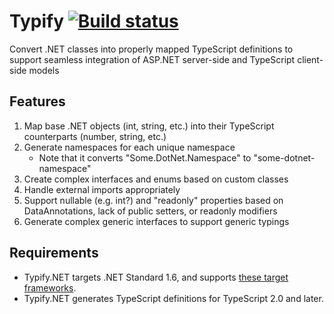 # Typify [![Build status](https://ci.appveyor.com/api/projects/status/10whg3491rccpje9/branch/master?svg=true)](https://ci.appveyor.com/project/p-ob/typify/branch/master)

Convert .NET classes into properly mapped TypeScript definitions to support 
seamless integration of ASP.NET server-side and TypeScript client-side models

## Features

1. Map base .NET objects (int, string, etc.) into their TypeScript counterparts (number, string, etc.)
1. Generate namespaces for each unique namespace
	- Note that it converts "Some.DotNet.Namespace" to "some-dotnet-namespace"
1. Create complex interfaces and enums based on custom classes
1. Handle external imports appropriately
1. Support nullable (e.g. int?) and "readonly" properties based on DataAnnotations, lack of public setters, or readonly modifiers
1. Generate complex generic interfaces to support generic typings

## Requirements

* Typify.NET targets .NET Standard 1.6, and supports [these target frameworks](https://github.com/dotnet/standard/blob/master/docs/versions/netstandard1.6.md).  
* Typify.NET generates TypeScript definitions for TypeScript 2.0 and later.  
